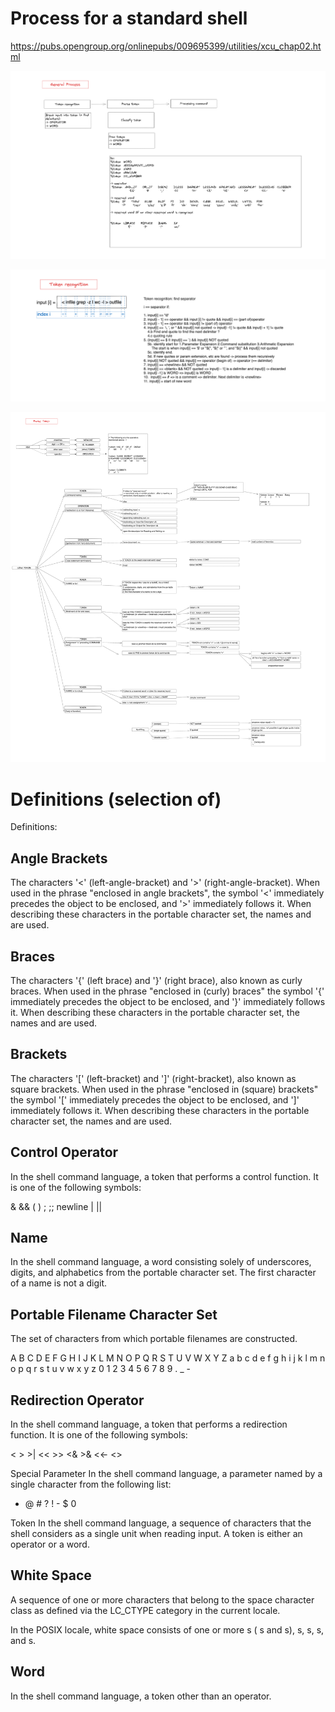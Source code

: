
# Process for a standard shell

https://pubs.opengroup.org/onlinepubs/009695399/utilities/xcu_chap02.html

![General process](image-4.png)

![Token recognition](image-5.png)

![Parse Token](image-6.png)


# Definitions (selection of)
Definitions:


## Angle Brackets
The characters '<' (left-angle-bracket) and '>' (right-angle-bracket). When used in the phrase "enclosed in angle brackets", the symbol '<' immediately precedes the object to be enclosed, and '>' immediately follows it. When describing these characters in the portable character set, the names <less-than-sign> and <greater-than-sign> are used.

## Braces
The characters '{' (left brace) and '}' (right brace), also known as curly braces. When used in the phrase "enclosed in (curly) braces" the symbol '{' immediately precedes the object to be enclosed, and '}' immediately follows it. When describing these characters in the portable character set, the names <left-brace> and <right-brace> are used.

## Brackets
The characters '[' (left-bracket) and ']' (right-bracket), also known as square brackets. When used in the phrase "enclosed in (square) brackets" the symbol '[' immediately precedes the object to be enclosed, and ']' immediately follows it. When describing these characters in the portable character set, the names <left-square-bracket> and <right-square-bracket> are used.

## Control Operator
In the shell command language, a token that performs a control function. It is one of the following symbols:

&   &&   (   )   ;   ;;   newline   |   ||


## Name
In the shell command language, a word consisting solely of underscores, digits, and alphabetics from the portable character set. The first character of a name is not a digit.

## Portable Filename Character Set
The set of characters from which portable filenames are constructed.

A B C D E F G H I J K L M N O P Q R S T U V W X Y Z
a b c d e f g h i j k l m n o p q r s t u v w x y z
0 1 2 3 4 5 6 7 8 9 . _ -


## Redirection Operator
In the shell command language, a token that performs a redirection function. It is one of the following symbols:

<     >     >|     <<     >>     <&     >&     <<-     <>

Special Parameter
In the shell command language, a parameter named by a single character from the following list:

*   @   #   ?   !   -   $   0


Token
In the shell command language, a sequence of characters that the shell considers as a single unit when reading input. A token is either an operator or a word.

## White Space
A sequence of one or more characters that belong to the space character class as defined via the LC_CTYPE category in the current locale.

In the POSIX locale, white space consists of one or more <blank>s ( <space>s and <tab>s), <newline>s, <carriage-return>s, <form-feed>s, and <vertical-tab>s.

## Word
In the shell command language, a token other than an operator.
